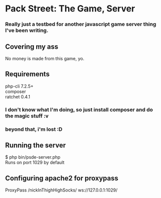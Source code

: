 # Pack Street: The Game, Server  
### Really just a testbed for another javascript game server thing I've been writing.  
  
## Covering my ass  

No money is made from this game, yo.  
  
## Requirements  
php-cli 7.2.5+  
composer  
ratchet 0.4.1  
  
### I don't know what I'm doing, so just install composer and do the magic stuff :v  
### beyond that, i'm lost :D  
  
## Running the server  
$ php bin/psde-server.php  
Runs on port 1029 by default  
  
## Configuring apache2 for proxypass  
ProxyPass /nickInThighHighSocks/ ws://127.0.0.1:1029/  
  
